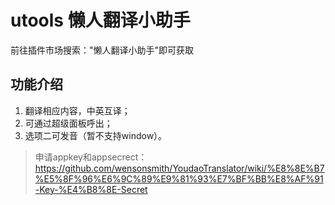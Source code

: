 # utools 懒人翻译小助手

前往插件市场搜索："懒人翻译小助手"即可获取

## 功能介绍

1. 翻译相应内容，中英互译；
2. 可通过超级面板呼出；
3. 选项二可发音（暂不支持window）。

> 申请appkey和appsecrect：https://github.com/wensonsmith/YoudaoTranslator/wiki/%E8%8E%B7%E5%8F%96%E6%9C%89%E9%81%93%E7%BF%BB%E8%AF%91-Key-%E4%B8%8E-Secret